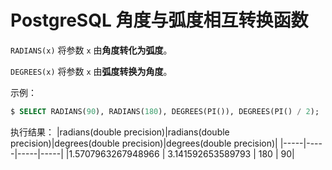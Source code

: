 # PostgreSQL 角度与弧度相互转换函数

`RADIANS(x)` 将参数 `x` 由**角度转化为弧度**。

`DEGREES(x)` 将参数 `x` 由**弧度转换为角度**。

示例：

``` sql
$ SELECT RADIANS(90), RADIANS(180), DEGREES(PI()), DEGREES(PI() / 2);
```

执行结果：
|radians(double precision)|radians(double precision)|degrees(double precision)|degrees(double precision)|
|-----|-----|-----|-----|
|1.5707963267948966 | 3.141592653589793 |     180 |      90|
